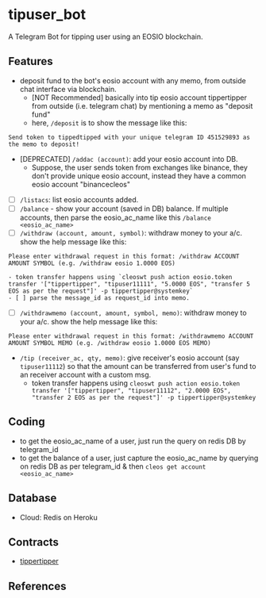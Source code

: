 # tipuser_bot
A Telegram Bot for tipping user using an EOSIO blockchain.

## Features
* deposit fund to the bot's eosio account with any memo, from outside chat interface via blockchain.
	- [NOT Recommended] basically into tip eosio account tippertipper from outside (i.e. telegram chat) by mentioning a memo as "deposit fund"
	- here, `/deposit` is to show the message like this:
```
Send token to tippedtipped with your unique telegram ID 451529893 as the memo to deposit!
```
* [DEPRECATED] `/addac (account)`: add your eosio account into DB.
	- Suppose, the user sends token from exchanges like binance, they don't provide unique eosio account, instead they have a common eosio account "binancecleos"
* [ ] `/listacs`: list eosio accounts added.
* [ ] `/balance` - show your account (saved in DB) balance. If multiple accounts, then parse the eosio_ac_name like this `/balance <eosio_ac_name>`
* [ ] `/withdraw (account, amount, symbol)`: withdraw money to your a/c. show the help message like this:
```
Please enter withdrawal request in this format: /withdraw ACCOUNT AMOUNT SYMBOL (e.g. /withdraw eosio 1.0000 EOS)
```
	- token transfer happens using `cleoswt push action eosio.token transfer '["tippertipper", "tipuser11111", "5.0000 EOS", "transfer 5 EOS as per the request"]' -p tippertipper@systemkey`
	- [ ] parse the message_id as request_id into memo.
* [ ] `/withdrawmemo (account, amount, symbol, memo)`: withdraw money to your a/c. show the help message like this:
```
Please enter withdrawal request in this format: /withdrawmemo ACCOUNT AMOUNT SYMBOL MEMO (e.g. /withdraw eosio 1.0000 EOS MEMO)
```
* `/tip (receiver_ac, qty, memo)`: give receiver's eosio account (say `tipuser11112`) so that the amount can be transferred from user's fund to an receiver account with a custom msg.
	- token transfer happens using `cleoswt push action eosio.token transfer '["tippertipper", "tipuser11112", "2.0000 EOS", "transfer 2 EOS as per the request"]' -p tippertipper@systemkey`

## Coding
* to get the eosio_ac_name of a user, just run the query on redis DB by telegram_id
* to get the balance of a user, just capture the eosio_ac_name by querying on redis DB as per telegram_id & then `cleos get account <eosio_ac_name>`

## Database
* Cloud: Redis on Heroku

## Contracts
* [tippertipper](https://github.com/abhi3700/eosio_tipuser_contracts)

## References